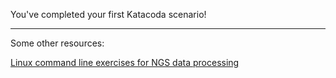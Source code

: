 You've completed your first Katacoda scenario!

****

Some other resources:

[Linux command line exercises for NGS data processing](http://userweb.eng.gla.ac.uk/umer.ijaz/bioinformatics/linux.html)
